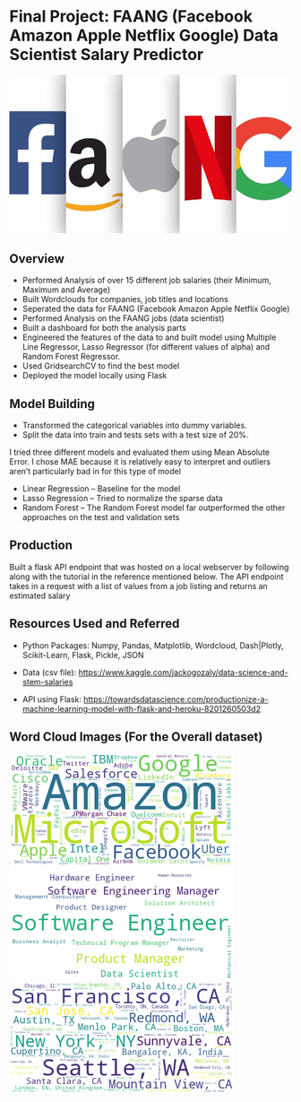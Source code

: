 # Final Project: FAANG (Facebook Amazon Apple Netflix Google) Data Scientist Salary Predictor

![FAANG LOGO](./faang.png)

## Overview
- Performed Analysis of over 15 different job salaries (their Minimum, Maximum and Average)
- Built Wordclouds for companies, job titles and locations
- Seperated the data for FAANG (Facebook Amazon Apple Netflix Google)
- Performed Analysis on the FAANG jobs (data scientist)
- Built a dashboard for both the analysis parts
- Engineered the features of the data to and built model using Multiple Line Regressor, Lasso Regressor (for different values of alpha) and Random Forest Regressor.
- Used GridsearchCV to find the best model
- Deployed the model locally using Flask


## Model Building

- Transformed the categorical variables into dummy variables. 
- Split the data into train and tests sets with a test size of 20%.

I tried three different models and evaluated them using Mean Absolute Error. I chose MAE because it is relatively easy to interpret and outliers aren’t particularly bad in for this type of model

- Linear Regression – Baseline for the model
- Lasso Regression – Tried to normalize the sparse data
- Random Forest – The Random Forest model far outperformed the other approaches on the test and validation sets


## Production
Built a flask API endpoint that was hosted on a local webserver by following along with the tutorial in the reference mentioned below. The API endpoint takes in a request with a list of values from a job listing and returns an estimated salary

## Resources Used and Referred

- Python Packages: Numpy, Pandas, Matplotlib, Wordcloud, Dash|Plotly, Scikit-Learn, Flask, Pickle, JSON

- Data (csv file): https://www.kaggle.com/jackogozaly/data-science-and-stem-salaries

- API using Flask: https://towardsdatascience.com/productionize-a-machine-learning-model-with-flask-and-heroku-8201260503d2

## Word Cloud Images (For the Overall dataset)

![WC COM](./wordclouds/wordcloudscompanies.png)
![WC JOBS](./wordclouds/wordcloudsjobs.png)
![WC LOC](./wordclouds/wordcloudslocations.png)
